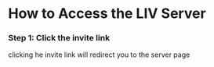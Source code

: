 # How to Access the LIV Server

### Step 1: Click the invite link

clicking he invite link will redirect you to the server page



